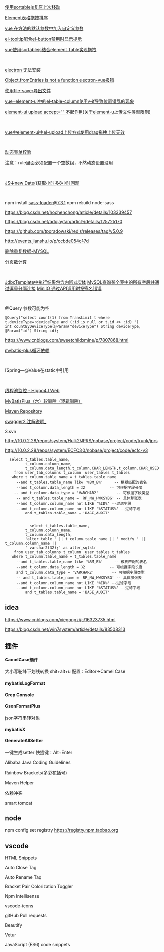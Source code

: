 [使用sortablejs复原上次移动](https://www.jianshu.com/p/64e1adc224e3)

[Element表格拖拽排序](https://www.jianshu.com/p/ca6e10dd404f)

[vue 在方法的默认参数中加入自定义参数](https://blog.csdn.net/qq_36030737/article/details/124165069)

[el-tooltip配合el-button禁用时显示提示](https://blog.csdn.net/FellAsleep/article/details/127284990)

[vue使用sortablejs结合element Table实现拖拽](https://blog.csdn.net/qq_55547532/article/details/125743237)

<br/>

[electron 无法安装](https://blog.csdn.net/qq_40064118/article/details/127409963)

[Object.fromEntries is not a function electron-vue报错](https://blog.csdn.net/y_k_1_2_3_4/article/details/126479427)

[使用file-saver导出文件](https://blog.csdn.net/guizi0809/article/details/119421502)

[vue+element-ui中的el-table-column使用v-if导致位置错乱的现象](https://blog.csdn.net/xzx66666/article/details/124888564)

[element-ui upload accept=““ 不起作用(关于element-u上传文件类型限制)](https://blog.csdn.net/qq_42374233/article/details/109350815)

<br/>

[vue中element-ui中el-upload上传方式使用drag拖拽上传无效](https://blog.csdn.net/qq_38916157/article/details/103873802)

<br/>

[动态表单校验](https://www.jianshu.com/p/2d178f8761e5)

注意：rule里面必须配置一个空数组，不然动态设置没用

<br/>

[JS中new Date()获取小时多8小时问题](https://www.jianshu.com/p/57c963596434)

<br/>

npm install sass-loader@7.3.1
npm rebuild node-sass


https://blog.csdn.net/hochenchong/article/details/103339457

https://blog.csdn.net/adojayfan/article/details/125725170

https://github.com/tporadowski/redis/releases/tag/v5.0.9

http://events.jianshu.io/p/ccbde054c47d

[删除重复数据-MYSQL](https://blog.csdn.net/eagle89/article/details/128512054)

[分页数计算](https://www.cnblogs.com/sunny3158/p/14142803.html)

<br/>

[JdbcTemplate中执行结果包含内嵌式实体](https://blog.csdn.net/qq_24114893/article/details/99541761)
[MySQL查询某个表中的所有字段并通过逗号分隔连接](https://blog.csdn.net/qq_35427589/article/details/121767760)
[MiniIO 通过API调用时报签名错误](https://blog.csdn.net/summer_fish/article/details/113525911)

<br/>

@Query 参数可能为空

```
@Query("select count(1) from TransLimit t where t.deviceType=:deviceType and (:id is null or t.id <> :id) ")
int countByDeviceType(@Param("deviceType") String deviceType, @Param("id") String id);
```

https://www.cnblogs.com/sweetchildomine/p/7807868.html

[mybatis-plus循环依赖](https://blog.csdn.net/weixin_45812467/article/details/123985626)

<br/>

[Spring—@Value在static中引用

<br/>

[线程池监控 - Hippo4J Web](http://console.hippo4j.cn/index.html#/hippo4j/dynamic/thread-pool/monitor)

[MyBatisPlus（六）软删除（逻辑删除）](https://blog.csdn.net/gozhuyinglong/article/details/108733229)

[Maven Repository](https://mvnrepository.com)

[swagger2 注解说明_](https://blog.csdn.net/xiaojin21cen/article/details/78654652)

3.svn

http://10.0.2.28/repos/system/Hulk2/JPRS/nobase/project/code/trunk/jprs

http://10.0.2.28/repos/system/ECFC3.0/nobase/project/code/ecfc-v3

```
  select t_tables.table_name,
         t_column.column_name,
         t_column.data_length,t_column.CHAR_LENGTH,t_column.CHAR_USED
    from user_tab_columns t_column, user_tables t_tables
   where t_column.table_name = t_tables.table_name
     --and t_tables.table_name like '%BM_B%'     -- 模糊匹配的表名
     --and t_column.data_length = 32           -- 可根据字段长度
    -- and t_column.data_type = 'VARCHAR2'        -- 可根据字段类型
     -- and t_tables.table_name = 'RP_NW_HWXSYBG' -- 具体那张表
     --and t_column.column_name not LIKE '%ID%' --过滤字段
     --and t_column.column_name not LIKE '%STATUS%' --过滤字段
         and t_tables.table_name = 'BASE_AUDIT'
         
         
           select t_tables.table_name,
         t_column.column_name,
         t_column.data_length,
         'alter table ' || t_column.table_name || ' modify ' || t_column.column_name ||
         ' varchar2(32);' as alter_sqlstr
    from user_tab_columns t_column, user_tables t_tables
   where t_column.table_name = t_tables.table_name
     --and t_tables.table_name like '%BM_B%'     -- 模糊匹配的表名
     --and t_column.data_length = 32           -- 可根据字段长度
     and t_column.data_type = 'VARCHAR2'        -- 可根据字段类型
     -- and t_tables.table_name = 'RP_NW_HWXSYBG' -- 具体那张表
     --and t_column.column_name not LIKE '%ID%' --过滤字段
     --and t_column.column_name not LIKE '%STATUS%' --过滤字段
         and t_tables.table_name = 'BASE_AUDIT'
```


## idea

https://www.cnblogs.com/xiegongzi/p/16323735.html

https://blog.csdn.net/win7system/article/details/83508313

## 插件

#### CamelCase插件

大小写驼峰下划线转换 shit+alt+u  配置：Editor->Camel Case

#### mybatisLogFormat

#### Grep Console

#### GsonFormatPlus

json字符串转对象

#### mybatisX

#### GenerateAllSetter

一键生成setter
快捷键：Alt+Enter

Alibaba Java Coding Guidelines

Rainbow Brackets(多彩花括号)

Maven Helper

依赖冲突

smart tomcat

## node

npm config set registry https://registry.npm.taobao.org

## vscode

HTML Snippets

Auto Close Tag

Auto Rename Tag

Bracket Pair Colorization Toggler

Npm Intellisense

vscode-icons

gitHub Pull requests

Beautify

Vetur

JavaScript (ES6) code snippets

<br/>

